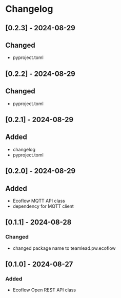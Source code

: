 # Changelog

## [0.2.3] - 2024-08-29

## Changed

- pyproject.toml

## [0.2.2] - 2024-08-29

## Changed

- pyproject.toml

## [0.2.1] - 2024-08-29

## Added

- changelog
- pyproject.toml

## [0.2.0] - 2024-08-29

## Added

- Ecoflow MQTT API class
- dependency for MQTT client

## [0.1.1] - 2024-08-28

### Changed

- changed package name to teamlead.pw.ecoflow

## [0.1.0] - 2024-08-27

### Added

- Ecoflow Open REST API class
